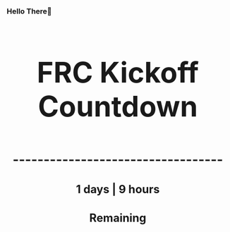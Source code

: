 ### Hello There👋

<!---START-TIMER--->
<h3 align='center' style='font-size: 64px;'>FRC Kickoff Countdown</h3>
<h3 align='center' style='font-size: 30px;'>----------------------------------</h3>
<h3 align='center' style='font-size: 25px;'>1 days | 9 hours</h3>
<h3 align='center' style='font-size: 25px;'>Remaining</h3>
<!---END-TIMER--->
